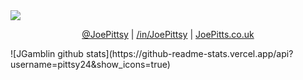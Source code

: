 <img src="https://raw.githubusercontent.com/Pittsy24/Pittsy24/master/banner.png" >

<p align="center">
<a href = "https://twiter.com/JoePittsy/">@JoePittsy</a> | <a href ="https://www.linkedin.com/in/JoePittsy/">/in/JoePittsy</a> | <a href="https://JoePitts.co.uk">JoePitts.co.uk</a></p>
![JGamblin github stats](https://github-readme-stats.vercel.app/api?username=pittsy24&show_icons=true)
